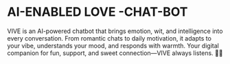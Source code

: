 # AI-ENABLED LOVE -CHAT-BOT
VIVE is an AI-powered chatbot that brings emotion, wit, and intelligence into every conversation. From romantic chats to daily motivation, it adapts to your vibe, understands your mood, and responds with warmth. Your digital companion for fun, support, and sweet connection—VIVE always listens. 💬💖
